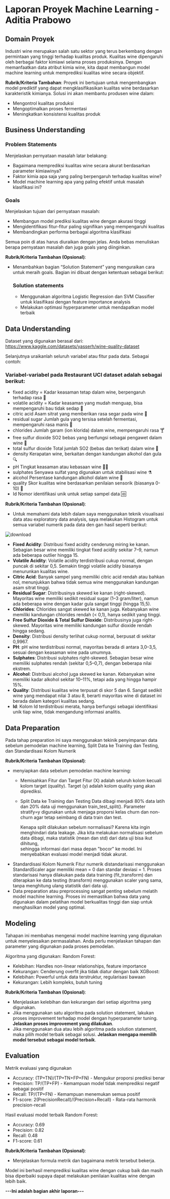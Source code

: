 # Laporan Proyek Machine Learning - Aditia Prabowo

## Domain Proyek

Industri wine merupakan salah satu sektor yang terus berkembang dengan permintaan yang tinggi terhadap kualitas produk. Kualitas wine dipengaruhi oleh berbagai faktor kimiawi selama proses produksinya. Dengan memanfaatkan data atribut kimia wine, kita dapat membangun model machine learning untuk memprediksi kualitas wine secara objektif.

**Rubrik/Kriteria Tambahan**:
Proyek ini bertujuan untuk mengembangkan model prediktif yang dapat mengklasifikasikan kualitas wine berdasarkan karakteristik kimianya. Solusi ini akan membantu produsen wine dalam:
- Mengontrol kualitas produksi
- Mengoptimalkan proses fermentasi
- Meningkatkan konsistensi kualitas produk

## Business Understanding
### Problem Statements
Menjelaskan pernyataan masalah latar belakang:
- Bagaimana memprediksi kualitas wine secara akurat berdasarkan parameter kimiawinya?
- Faktor kimia apa saja yang paling berpengaruh terhadap kualitas wine?
- Model machine learning apa yang paling efektif untuk masalah klasifikasi ini?

### Goals

Menjelaskan tujuan dari pernyataan masalah:
- Membangun model prediksi kualitas wine dengan akurasi tinggi
- Mengidentifikasi fitur-fitur paling signifikan yang mempengaruhi kualitas
- Membandingkan performa berbagai algoritma klasifikasi

Semua poin di atas harus diuraikan dengan jelas. Anda bebas menuliskan berapa pernyataan masalah dan juga goals yang diinginkan.

**Rubrik/Kriteria Tambahan (Opsional)**:
- Menambahkan bagian “Solution Statement” yang menguraikan cara untuk meraih goals. Bagian ini dibuat dengan ketentuan sebagai berikut: 

    ### Solution statements
    - Menggunakan algoritma Logistic Regression dan SVM Classifier untuk klasifikasi dengan feature importance analysis
    - Melakukan optimasi hyperparameter untuk mendapatkan model terbaik

## Data Understanding
Dataset yang digunakan berasal dari: https://www.kaggle.com/datasets/yasserh/wine-quality-dataset

Selanjutnya uraikanlah seluruh variabel atau fitur pada data. Sebagai contoh:  

### Variabel-variabel pada Restaurant UCI dataset adalah sebagai berikut:
- fixed acidity = Kadar keasaman tetap dalam wine, berpengaruh terhadap rasa 🍇
- volatile acidity = Kadar keasaman yang mudah menguap, bisa mempengaruhi bau tidak sedap 🍶
- citric acid Asam sitrat yang memberikan rasa segar pada wine 🍋
- residual sugar Jumlah gula yang tersisa setelah fermentasi, mempengaruhi rasa manis 🍬
- chlorides Jumlah garam (ion klorida) dalam wine, mempengaruhi rasa 🍸
- free sulfur dioxide SO2 bebas yang berfungsi sebagai pengawet dalam wine 🧪
- total sulfur dioxide Total jumlah SO2 (bebas dan terikat) dalam wine 🧂
- density Kerapatan wine, berkaitan dengan kandungan alkohol dan gula 🔍
- pH Tingkat keasaman atau kebasaan wine 🔵🔴
- sulphates Senyawa sulfat yang digunakan untuk stabilisasi wine ⚗️
- alcohol Persentase kandungan alkohol dalam wine 🍷
- quality Skor kualitas wine berdasarkan penilaian sensorik (biasanya 0-10) 🏅
- Id Nomor identifikasi unik untuk setiap sampel data 🆔

**Rubrik/Kriteria Tambahan (Opsional)**:
- Untuk memahami data lebih dalam saya menggunakan teknik visualisasi data atau exploratory data analysis, saya melakukan Histogram untuk semua variabel numerik pada data den
gan hasil seperti berikut:

![download](https://github.com/user-attachments/assets/12307173-ad98-4a4b-9991-4283a92bb73e)

- **Fixed Acidity**: Distribusi fixed acidity cenderung miring ke kanan. Sebagian besar wine memiliki tingkat fixed acidity sekitar 7–9, namun ada beberapa outlier hingga 15.
- **Volatile Acidity**: Volatile acidity terdistribusi cukup normal, dengan puncak di sekitar 0,5. Semakin tinggi volatile acidity biasanya menurunkan kualitas wine.
- **Citric Acid**: Banyak sampel yang memiliki citric acid rendah atau bahkan nol, menunjukkan bahwa tidak semua wine menggunakan kandungan asam sitrat tinggi.
- **Residual Sugar**: Distribusinya skewed ke kanan (right-skewed). Mayoritas wine memiliki sedikit residual sugar (1–3 gram/liter), namun ada beberapa wine dengan kadar gula sangat tinggi (hingga 15,5).
- **Chlorides**: Chlorides sangat skewed ke kanan juga. Kebanyakan wine memiliki kandungan chlorides rendah (< 0,1), hanya sedikit yang tinggi.
- **Free Sulfur Dioxide & Total Sulfur Dioxide**: Distribusinya juga right-skewed. Mayoritas wine memiliki kandungan sulfur dioxide rendah hingga sedang.
- **Density**: Distribusi density terlihat cukup normal, berpusat di sekitar 0,9967.
- **PH**: pH wine terdistribusi normal, mayoritas berada di antara 3,0–3,5, sesuai dengan keasaman wine pada umumnya.
- **Sulphates**: Distribusi sulphates right-skewed. Sebagian besar wine memiliki sulphates rendah (sekitar 0,5–0,7), dengan beberapa nilai ekstrem.
- **Alcohol**: Distribusi alcohol juga skewed ke kanan. Kebanyakan wine memiliki kadar alkohol sekitar 10–11%, tetapi ada yang hingga hampir 15%.
- **Quality**: Distribusi kualitas wine terpusat di skor 5 dan 6. Sangat sedikit wine yang mendapat nilai 3 atau 8, berarti mayoritas wine di dataset ini berada dalam kategori kualitas sedang.
- **Id**: Kolom Id terdistribusi merata, hanya berfungsi sebagai identifikasi unik tiap wine, tidak mengandung informasi analitis.

## Data Preparation
Pada tahap preparation ini saya menggunakan tekinik penyimpanan data sebelum pemodelan machine learning, Split Data ke Training dan Testing, dan Standardisasi Kolom Numerik

**Rubrik/Kriteria Tambahan (Opsional)**: 
- menyiapkan data sebelum pemodelan machine learning:
  - Memisahkan Fitur dan Target
    Fitur (X) adalah seluruh kolom kecuali kolom target (quality). Target (y) adalah kolom quality yang akan diprediksi.
  - Split Data ke Training dan Testing
    Data dibagi menjadi 80% data latih dan 20% data uji menggunakan train_test_split().
    Parameter stratify=y digunakan untuk menjaga proporsi kelas churn dan non-churn agar tetap seimbang di data train dan test.

    Kenapa split dilakukan sebelum normalisasi?
    Karena kita ingin menghindari data leakage. Jika kita melakukan normalisasi sebelum data dibagi, maka statistik (mean dan std) dari data uji bisa ikut dihitung,       
    sehingga informasi dari masa depan "bocor" ke model. Ini menyebabkan evaluasi model menjadi tidak akurat.
- Standardisasi Kolom Numerik
Fitur numerik distandarisasi menggunakan StandardScaler agar memiliki mean = 0 dan standar deviasi = 1.
Proses standarisasi hanya dilakukan pada data training (fit_transform) dan diterapkan ke data testing (transform) menggunakan scaler yang sama, tanpa menghitung ulang statistik dari data uji.
- Data preparation atau preprocessing sangat penting sebelum melatih model machine learning. Proses ini memastikan bahwa data yang digunakan dalam pelatihan model berkualitas tinggi dan siap untuk menghasilkan model yang optimal.

## Modeling
Tahapan ini membahas mengenai model machine learning yang digunakan untuk menyelesaikan permasalahan. Anda perlu menjelaskan tahapan dan parameter yang digunakan pada proses pemodelan.

Algoritma yang digunakan:
Random Forest:
- Kelebihan: Handles non-linear relationships, feature importance
- Kekurangan: Cenderung overfit jika tidak diatur dengan baik
XGBoost:
- Kelebihan: Powerful untuk data terstruktur, regularisasi bawaan
- Kekurangan: Lebih kompleks, butuh tuning

**Rubrik/Kriteria Tambahan (Opsional)**: 
- Menjelaskan kelebihan dan kekurangan dari setiap algoritma yang digunakan.
- Jika menggunakan satu algoritma pada solution statement, lakukan proses improvement terhadap model dengan hyperparameter tuning. **Jelaskan proses improvement yang dilakukan**.
- Jika menggunakan dua atau lebih algoritma pada solution statement, maka pilih model terbaik sebagai solusi. **Jelaskan mengapa memilih model tersebut sebagai model terbaik**.

## Evaluation
Metrik evaluasi yang digunakan
- Accuracy: (TP+TN)/(TP+TN+FP+FN) - Mengukur proporsi prediksi benar
- Precision: TP/(TP+FP) - Kemampuan model tidak memprediksi negatif sebagai positif
- Recall: TP/(TP+FN) - Kemampuan menemukan semua positif
- F1-score: 2(PrecisionRecall)/(Precision+Recall) - Rata-rata harmonik precision-recall

Hasil evaluasi model terbaik Random Forest:
- Accuracy: 0.69
- Precision: 0.82
- Recall: 0.48
- F1-score: 0.61

**Rubrik/Kriteria Tambahan (Opsional)**: 
- Menjelaskan formula metrik dan bagaimana metrik tersebut bekerja.

Model ini berhasil memprediksi kualitas wine dengan cukup baik dan masih bisa diperbaiki supaya dapat melakukan penilaian kualitas wine dengan lebih baik.

**---Ini adalah bagian akhir laporan---**
